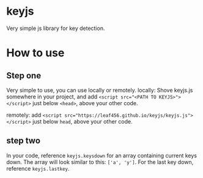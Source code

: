 # keyjs
Very simple js library for key detection.
# How to use
## Step one
Very simple to use, you can use locally or remotely.
locally: Shove keyjs.js somewhere in your project, and add `<script src="<PATH TO KEYJS>"></script>` just below `<head>`, above your other code.

remotely: add `<script src="https://leaf456.github.io/keyjs/keyjs.js"></script>` just below `head`, above your other code.
## step two
In your code, reference `keyjs.keysdown` for an array containing current keys down. The array will look similar to this: `['a', 'y']`.
For the last key down, reference `keyjs.lastkey`.
